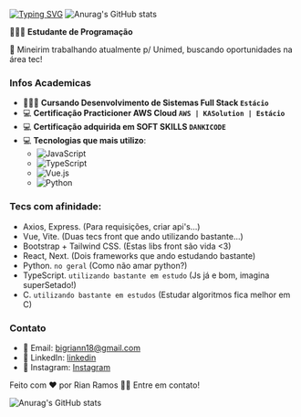 [![Typing SVG](https://readme-typing-svg.demolab.com?font=Fira+Code&weight=900&size=23&pause=1000&color=F71DCA&random=false&width=435&lines=Hello!+I+Am+Rian+Ramos)](https://git.io/typing-svg)
![Anurag's GitHub stats](https://github-readme-stats.vercel.app/api?rianjsp=anuraghazra&hide=contribs,prs)

👨🏻‍💻 **Estudante de Programação**

🏢 Mineirim trabalhando atualmente p/ Unimed, buscando oportunidades na área tec!

### Infos Academicas
- 👨🏻‍🎓 **Cursando Desenvolvimento de Sistemas Full Stack `Estácio`**
- 💻 **Certificação Practicioner AWS Cloud `AWS | KASolution | Estácio`**
- 💻 **Certificação adquirida em SOFT SKILLS `DANKICODE`**
- 💻 **Tecnologias que mais utilizo**: 
   - ![JavaScript](https://img.shields.io/badge/-JavaScript-yellow)
   - ![TypeScript](https://img.shields.io/badge/TypeScript-007ACC?style=flat&logo=typescript&logoColor=white)
   - ![Vue.js](https://img.shields.io/badge/-Vue.js-green)
   - ![Python](https://img.shields.io/badge/-Python-blue)

### Tecs com afinidade:
- Axios, Express. (Para requisições, criar api's...)
- Vue, Vite. (Duas tecs front que ando utilizando bastante...)
- Bootstrap + Tailwind CSS. (Estas libs front são vida <3)
- React, Next. (Dois frameworks que ando estudando bastante)
- Python. `no geral` (Como não amar python?)
- TypeScript. `utilizando bastante em estudo` (Js já e bom, imagina superSetado!)
- C. `utilizando bastante em estudos` (Estudar algoritmos fica melhor em C)

### Contato
- 📧 Email: bigriann18@gmail.com
- 🔗 LinkedIn: [linkedin](https://www.linkedin.com/in/rian-joseph-946506239)
- 📸 Instagram: [Instagram](https://instagram.com/rian_jsp)

Feito com ❤️ por Rian Ramos 👋🏽 Entre em contato!

![Anurag's GitHub stats](https://github-readme-stats.vercel.app/api?username=rianjsp&theme=aura&show_icons=true)
